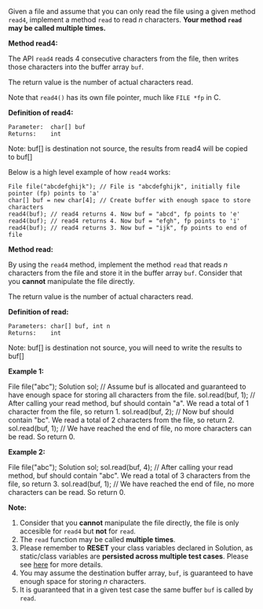
Given a file and assume that you can only read the file using a given method `read4`, implement a method  `read`  to read  _n_  characters.  **Your method  `read`  may be called multiple times.**

**Method read4:**

The API `read4`  reads 4 consecutive characters from the file, then writes those characters into the buffer array  `buf`.

The return value is the number of actual characters read.

Note that `read4()`  has its own file pointer, much like  `FILE *fp`  in C.

**Definition of read4:**

    Parameter:  char[] buf
    Returns:    int

Note: buf[] is destination not source, the results from read4 will be copied to buf[]

Below is a high level example of how  `read4`  works:

```
File file("abcdefghijk"); // File is "abcdefghijk", initially file pointer (fp) points to 'a'
char[] buf = new char[4]; // Create buffer with enough space to store characters
read4(buf); // read4 returns 4. Now buf = "abcd", fp points to 'e'
read4(buf); // read4 returns 4. Now buf = "efgh", fp points to 'i'
read4(buf); // read4 returns 3. Now buf = "ijk", fp points to end of file
```

**Method read:**

By using the  `read4`  method, implement the method `read`  that reads  _n_  characters from the file and store it in the buffer array `buf`. Consider that you  **cannot**  manipulate the file directly.

The return value is the number of actual characters read.

**Definition of read:**

    Parameters:	char[] buf, int n
    Returns:	int

Note: buf[] is destination not source, you will need to write the results to buf[]

**Example 1:**

File file("abc");
Solution sol;
// Assume buf is allocated and guaranteed to have enough space for storing all characters from the file.
sol.read(buf, 1); // After calling your read method, buf should contain "a". We read a total of 1 character from the file, so return 1.
sol.read(buf, 2); // Now buf should contain "bc". We read a total of 2 characters from the file, so return 2.
sol.read(buf, 1); // We have reached the end of file, no more characters can be read. So return 0.

**Example 2:**

File file("abc");
Solution sol;
sol.read(buf, 4); // After calling your read method, buf should contain "abc". We read a total of 3 characters from the file, so return 3.
sol.read(buf, 1); // We have reached the end of file, no more characters can be read. So return 0.

**Note:**

1.  Consider that you  **cannot**  manipulate the file directly, the file is only accesible for  `read4`  but **not**  for  `read`.
2.  The  `read`  function may be called  **multiple times**.
3.  Please remember to  **RESET**  your class variables declared in Solution, as static/class variables are  **persisted across multiple test cases**. Please see  [here](https://leetcode.com/faq/)  for more details.
4.  You may assume the destination buffer array, `buf`, is guaranteed to have enough space for storing _n_ characters.
5.  It is guaranteed that in a given test case the same buffer  `buf`  is called by  `read`.